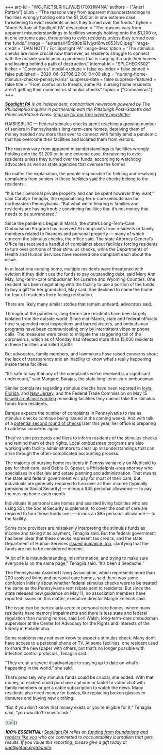 +++
arc-id = "WCJPJET5LRHILJWJEH7OXHW4NA"
authors = ["Aneri Pattani"]
blurb = "The reasons vary from apparent misunderstandings to facilities wrongly holding onto the $1,200 or, in one extreme case, threatening to evict residents unless they turned over the funds."
byline = "Aneri Pattani of Spotlight PA"
description = "The reasons vary from apparent misunderstandings to facilities wrongly holding onto the $1,200 or, in one extreme case, threatening to evict residents unless they turned over the funds."
image = "external/45r9jt8b191vjyzt6rwz0531v0.jpeg"
image-credit = "DAN NOTT / For Spotlight PA"
image-description = "The stimulus checks are more crucial now than ever, as residents struggle to connect with the outside world amid a pandemic that is surging through their homes and leaving behind a path of destruction."
internal-id = "SPLCHECKS02"
kicker = "Coronavirus"
modal-exclude = false
no-index = false
pinned = false
published = 2020-06-02T06:22:00-04:00
slug = "nursing-home-stimulus-checks-pennsylvania"
suppress-date = false
suppress-featured = false
title = "From confusion to threats, some Pa. nursing home residents aren’t getting their coronavirus stimulus checks"
topics = ["Coronavirus"]
+++

<a href="https://www.spotlightpa.org/"><i><b>Spotlight PA</b></i></a><i> is an independent, nonpartisan newsroom powered by The Philadelphia Inquirer in partnership with the Pittsburgh Post-Gazette and PennLive/Patriot-News. </i><a href="https://www.spotlightpa.org/newsletters"><i>Sign up for our free weekly newsletter</i></a><i>.</i>

HARRISBURG — Federal stimulus checks aren’t reaching a growing number of seniors in Pennsylvania’s long-term-care homes, depriving them of money needed now more than ever to connect with family amid a pandemic that has overcome their facilities and isolated them from visitors.

The reasons vary from apparent misunderstandings to facilities wrongly holding onto the $1,200 or, in one extreme case, threatening to evict residents unless they turned over the funds, according to watchdog advocates as well as state agencies that oversee the homes.

No matter the explanation, the people responsible for fielding and resolving complaints from seniors in these facilities said the checks belong to the residents.

“It is their personal private property and can be spent however they want,” said Carolyn Tenaglia, the regional long-term-care ombudsman for northeastern Pennsylvania. “But what we’re hearing is families and residents are having trouble convincing facilities that it’s not money that needs to be surrendered.”

Since the pandemic began in March, the state’s Long-Term-Care Ombudsman Program has received 76 complaints from residents or family members related to finances and personal property — many of which concern the stimulus checks, the office said. The state Attorney General’s Office has received a handful of complaints about facilities forcing residents to turn over portions of their stimulus checks, while the Departments of Health and Human Services have received one complaint each about the issue.

In at least one nursing home, multiple residents were threatened with eviction if they didn’t use the funds to pay outstanding debt, said Mary Ann May, long-term-care ombudsman for Luzerne and Wyoming Counties. One resident has been negotiating with the facility to use a portion of the funds to buy a gift for her grandchild, May said. She declined to name the home for fear of residents there facing retribution.

<script src="https://www.spotlightpa.org/embed.js" async></script><div data-spl-embed-version="1" data-spl-src="https://www.spotlightpa.org/embeds/donate/"></div>


There are likely many similar stories that remain unheard, advocates said.

Throughout the pandemic, long-term-care residents have been largely isolated from the outside world. Since mid-March, state and federal officials have suspended most inspections and barred visitors, and ombudsman programs have been communicating only by intermittent video or phone calls. The measures were taken to mitigate the staggering toll of the coronavirus, which as of Monday had infected more than 15,000 residents in these facilities and killed 3,500.

But advocates, family members, and lawmakers have raised concerns about the lack of transparency and an inability to know what's really happening inside these facilities.

“It’s safe to say that any of the complaints we’ve received is a significant undercount,” said Margaret Barajas, the state long-term-care ombudsman.

Similar complaints regarding stimulus checks have been reported in <a href="https://www.cnn.com/2020/05/19/us/stimulus-checks-nursing-home-theft-trnd/index.html">Iowa</a>, <a href="https://www.wctv.tv/content/news/Dont-let-nursing-homes-take-your-loved-ones-stimulus-check-570634631.html">Florida</a>, and <a href="https://www.northjersey.com/story/news/coronavirus/2020/05/21/nj-nursing-homes-cannot-take-residents-coronavirus-stimulus-check-state-warns/5235590002/">New Jersey</a>, and the Federal Trade Commission on May 15 <a href="https://www.consumer.ftc.gov/blog/2020/05/did-nursing-home-or-assisted-living-facility-take-your-stimulus-check">issued a national warning</a> reminding facilities they cannot take the stimulus funds from residents.

Barajas expects the number of complaints in Pennsylvania to rise as stimulus checks continue being issued in the coming weeks. And with talk of a <a href="https://www.cnbc.com/2020/05/28/a-second-round-of-stimulus-checks-could-be-coming-how-to-prepare.html">potential second round of checks</a> later this year, her office is preparing to address concerns again.

They’ve sent postcards and fliers to inform residents of the stimulus checks and remind them of their rights. Local ombudsman programs are also working with facility administrators to clear up misunderstandings that can arise through the often-complicated accounting process.

The majority of nursing home residents in Pennsylvania rely on Medicaid to pay for their care, said Debra G. Speyer, a Philadelphia-area attorney who specializes in elder law and estate planning and administration. That means the state and federal government will pay for most of their care, but individuals are generally required to turn over all their income (typically pensions or Social Security) — minus a $45 personal allowance — to pay the nursing home each month.

Individuals in personal care homes and assisted living facilities who are using SSI, the Social Security supplement, to cover the cost of care are required to turn those funds over — minus an $85 personal allowance — to the facility.

Some care providers are mistakenly interpreting the stimulus funds as income and taking it as payment, Tenaglia said. But the federal government has been clear that these checks represent tax credits, and the state Department of Human Services <a href="https://web.archive.org/20200621180247/https://www.dhs.pa.gov/providers/Clearances-and-Licensing/Documents/Assisted%20Living%20Licensing/Economic%20Impact%20Payments%20and%20PCH_ALR_5-11-20.pdf">issued guidance, too</a>, clarifying that the funds are not to be considered income.

“A lot of it is misunderstanding, misinformation, and trying to make sure everyone is on the same page,” Tenaglia said. “It’s been a headache.”

The Pennsylvania Assisted Living Association, which represents more than 200 assisted living and personal care homes, said there was some confusion initially about whether federal stimulus checks were to be treated the same as the Pennsylvania rent rebate sent to residents. But since the state released new guidance on May 11, no association members have reported issues on this matter, executive director Margie Zelenak said.

The issue can be particularly acute in personal care homes, where many residents have memory impairments and there is less state and federal regulation than nursing homes, said Lori Walsh, long-term-care ombudsman supervisor at the Center for Advocacy for the Rights and Interests of the Elderly in Philadelphia.

Some residents may not even know to expect a stimulus check. Many don’t have access to a personal phone or TV. At some facilities, one resident used to share the newspaper with others, but that’s no longer possible with infection control protocols, Tenaglia said.

<script src="https://www.spotlightpa.org/embed.js" async></script><div data-spl-embed-version="1" data-spl-src="https://www.spotlightpa.org/embeds/newsletter/"></div>


“They are at a severe disadvantage to staying up to date on what’s happening in the world,” she said.

That’s precisely why stimulus funds could be crucial, she added. With that money, a resident could purchase a phone or tablet to video chat with family members or get a cable subscription to watch the news. Many residents also need money for basics, like replacing broken glasses or dentures and buying new clothing.

“But if you don’t know that money exists or you’re eligible for it,” Tenaglia said, “you wouldn’t know to ask.”

{{<image src="https://images.data.spotlightpa.org/insecure/rt:fill/w:750/h:1500/g:sm/el:1/q:95/MjAyMi8xMS8wMWhxLTR3dHktajc1ZC00NmEyLnBuZw==.webp" description="A graphic explaining what long-term care residents should do if they haven&#39;t received a stimulus check." credit="Kent M. Wilhelm / Spotlight PA">}}

<i><b>100% ESSENTIAL:</b></i> <a href="https://www.spotlightpa.org/"><i>Spotlight PA</i></a><i> relies on</i><a href="https://www.spotlightpa.org/support"><i> funding from foundations and readers like you</i></a><i> who are committed to accountability journalism that gets results. If you value this reporting, please give a gift today at </i><a href="https://www.spotlightpa.org/donate"><i>spotlightpa.org/donate</i></a><i>.</i>

